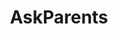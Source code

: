 ---
title: AskParents
crosslinks:
- Fencesitter
- Parenting
- AskReddit
- personalfinance
- homeschool
- childfree
- AlAnon
- aspergers
- tipofmytongue
- EatCheapAndHealthy
- nyc
- stepparents
- NSFWIAMA
- autism
- pics
---